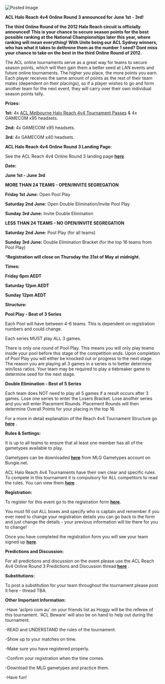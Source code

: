![Posted Image](http://i282.photobucket.com/albums/kk259/ilt12/hror3s.png)





**ACL Halo Reach 4v4 Online Round 3 announced for June 1st - 3rd!**





**The third Online Round of the 2012 Halo Reach circuit is officially announced! This is your chance to secure season points for the best possible ranking at the National Championships later this year, where ranking will mean everything! With Unite being our ACL Sydney winners, who has what it takes to dethrone them as the number 1 seed? Dont miss your chance to take on the best in the third Online Round of 2012.**




The ACL online tournaments serve as a great way for teams to secure season points, which will then gain them a better seed at LAN events and future online tournaments. The higher you place, the more points you earn. Each player receives the same amount of points as the rest of their team mates (dependent on their placings), so if a player wishes to go and form another team for the next event, they will carry over their own individual season points tally.






**Prizes:**


**1st:**
 4x 
[ACL Melbourne Halo Reach 4v4 Tournament Passes](http://www.aclpro.com.au/forums/store/product/24-melbourne-national-halo-4v4/) & 4x GAMECOM x95 headsets.



**2nd:**
 4x GAMECOM x95 headsets.



**3rd:**
 4x GAMECOM x40 headsets.






**ACL Halo Reach 4v4 Online Round 3 Landing Page:**

See the ACL Reach 4v4 Online Round 3 landing page 
[**here**](http://www.aclpro.com.au/2012/events/halo/acl-reach-4v4-or3-landing-page).






**Date:**


**June 1st - June 3rd**






**MORE THAN 24 TEAMS - OPEN/INVITE SEGREGATION**


**Friday 1st June:**
 Open Pool Play



**Saturday 2nd June:**
 Open Double Elimination/Invite Pool Play



**Sunday 3rd June:**
 Invite Double Elimination






**LESS THAN 24 TEAMS - NO OPEN/INVITE SEGREGATION**


**Saturday 2nd June:**
 Pool Play (for all teams)



**Sunday 3rd June:**
 Double Elimination Bracket (for the top 16 teams from Pool Play)



***Registration will close on Thursday the 31st of May at midnight.**





**Times:**


**Friday 6pm AEDT**
 



**Saturday 12pm AEDT**
 



**Sunday 12pm AEDT**






**Structure:**


**Pool Play - Best of 3 Series**


Each Pool will have between 4-6 teams. This is dependent on registration numbers and could change.


Each series MUST play ALL 3 games.


There is only one round of Pool Play. This means you will only play teams inside your pool before this stage of the competition ends. Upon completion of Pool Play you will either be knocked out or progress to the next stage. The reason you are playing all 3 games in a series is to better determine win/loss ratios. Your team may be required to play a tiebreaker game to determine seed for the next stage.






**Double Elimination - Best of 5 Series**


Each team does NOT need to play all 5 games if a result occurs after 3 games. Lose one series to enter the Losers Bracket. Lose another series and you will enter Placement Rounds. Placement Rounds will then determine Overall Points for your placing in the top 16.


For a more in detail explanation of the Reach 4v4 Tournament Structure go 
**[here](http://www.aclpro.com.au/procircuit/reach-2012-structure)**
.






**Rules & Settings:**

It is up to all teams to ensure that at least one member has all of the gametypes available to play.


Gametypes can be downloaded 
**[here](http://www.bungie.net/Stats/Reach/FileShare.aspx?player=MLG%20Gametypes)**
 from MLG Gametypes account on Bungie.net.


ACL Halo Reach 4v4 Tournaments have their own clear and specific rules. To compete in this tournament it is compulsory for ALL competitors to read the rules. You can view them 
**[here](http://www.aclpro.com.au/procircuit/acl-reach-4v4-rules)**
. 






**Registration:**

To register for this event go to the registration form 
[**here**](http://registration.aclpro.com.au/?e=76). 


You must fill out ALL boxes and specify who is captain and remember if you ever need to change your registration details you can go back to the form and just change the details - your previous information will be there for you to change! 


Once you have completed the registration form you will see your team signed up 
[**here**](http://www.aclpro.com.au/2012/events/halo/acl-reach-4v4-or3-rego).






**Predictions and Discussion:**

For all predictions and discussion on the event please use the ACL Reach 4v4 Online Round 3 Predictions and Discussion thread 
**[here](http://www.aclpro.com.au/forums/topic/17799-acl-reach-4v4-or3-predictions-discussions-thread/)**
.






**Substitutions:**

To post a substitution for your team throughout the tournament please post it here - 
thread TBA.






**Other Important Information:**

-Have 'aclpro com au' on your friends list as Hoggy will be the referee of this tournament. 'ACL Beware' will also be on hand to help out during the tournament.


-READ and UNDERSTAND the rules of the tournament.


-Show up to your matches 
on time. 


-Make sure you have registered properly.


-Confirm your registration when the time comes.


-Download the MLG gametypes and practice them.


-Have fun!